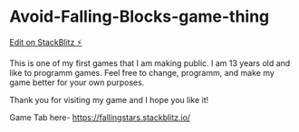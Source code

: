 # Avoid-Falling-Blocks-game-thing

[Edit on StackBlitz ⚡️](https://stackblitz.com/edit/js-qebvxp)
 
This is one of my first games that I am making public. I am 13 years old and like to programm games.
Feel free to change, programm, and make my game better for your own purposes.

Thank you for visiting my game and I hope you like it!

Game Tab here- https://fallingstars.stackblitz.io/